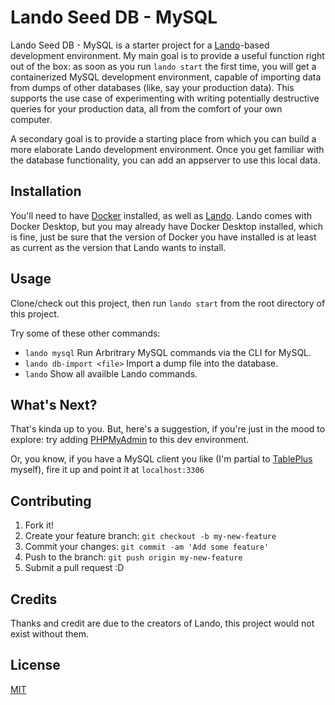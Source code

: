 # Lando Seed DB - MySQL

Lando Seed DB - MySQL is a starter project for a [Lando](https://lando.dev)-based development
environment. My main goal is to provide a useful function right out of the
box: as soon as you run `lando start` the first time, you will get a
containerized MySQL development environment, capable of importing data from
dumps of other databases (like, say your production data). This supports the
use case of experimenting with writing potentially destructive queries for
your production data, all from the comfort of your own computer.

A secondary goal is to provide a starting place from which you can build
a more elaborate Lando development environment. Once you get familiar with
the database functionality, you can add an appserver to use this local data.

## Installation

You'll need to have [Docker](https://www.docker.com/products/docker-desktop)
installed, as well as [Lando](https://lando.dev/download/). Lando comes with
Docker Desktop, but you may already have Docker Desktop installed, which is
fine, just be sure that the version of Docker you have installed is at least
as current as the version that Lando wants to install.

## Usage

Clone/check out this project, then run `lando start` from the root
directory of this project.

Try some of these other commands:
* `lando mysql` Run Arbritrary MySQL commands via the CLI for MySQL.
* `lando db-import <file>`  Import a dump file into the database.
* `lando` Show all availble Lando commands.

## What's Next?

That's kinda up to you. But, here's a suggestion, if you're just in the mood
to explore: try adding [PHPMyAdmin](https://docs.lando.dev/config/phpmyadmin.html#supported-versions) to this dev environment.

Or, you know, if you have a MySQL client you like (I'm partial to [TablePlus](https://www.tableplus.io/download) myself), fire it up and point it at `localhost:3306`

## Contributing

1. Fork it!
2. Create your feature branch: `git checkout -b my-new-feature`
3. Commit your changes: `git commit -am 'Add some feature'`
4. Push to the branch: `git push origin my-new-feature`
5. Submit a pull request :D

## Credits

Thanks and credit are due to the creators of Lando, this project would not exist without them.

## License

[MIT](LICENSE.md)
